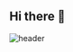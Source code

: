 ## Hi there 👋

![header](https://capsule-render.vercel.app/api?type=waving&color=gradient&height=300&section=header&text=lunalism&fontSize=40&fontAlign=70)

<!--
**lunalism/lunalism** is a ✨ _special_ ✨ repository because its `README.md` (this file) appears on your GitHub profile.

Here are some ideas to get you started:  

- 🔭 I’m currently working on ...
- 🌱 I’m currently learning ...
- 👯 I’m looking to collaborate on ...
- 🤔 I’m looking for help with ...
- 💬 Ask me about ...
- 📫 How to reach me: ...
- 😄 Pronouns: ...
- ⚡ Fun fact: ...
-->
